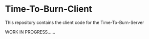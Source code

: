 # Time-To-Burn-Client

This repository contains the client code for the Time-To-Burn-Server

WORK IN PROGRESS......
